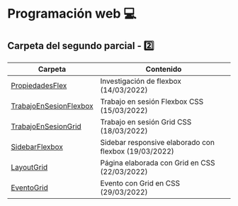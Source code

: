 
# Programación web :computer:

## Carpeta del segundo parcial - :two:

| Carpeta | Contenido |
| ------- | --------- |
| [PropiedadesFlex](PropiedadesFlex/Investigación%20flexbox.md) | Investigación de flexbox (14/03/2022) |
| [TrabajoEnSesionFlexbox](TrabajoEnSesionFlexbox/index.html) | Trabajo en sesión Flexbox CSS (15/03/2022) |
| [TrabajoEnSesionGrid](TrabajoEnSesionGrid/index.html) | Trabajo en sesión Grid CSS (18/03/2022) |
| [SidebarFlexbox](SidebarFlexbox/index.html) | Sidebar responsive elaborado con flexbox (19/03/2022) |
| [LayoutGrid](LayoutGrid/index.html) | Página elaborada con Grid en CSS (22/03/2022) |
| [EventoGrid](EventoGrid/index.html) | Evento con Grid en CSS (29/03/2022) |
